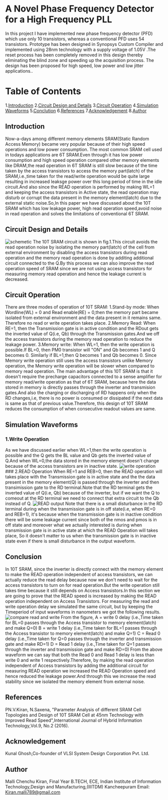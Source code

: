 # A Novel Phase Frequency Detector for a High Frequency PLL
In this project I have implemented new phase frequency detector (PFD) which use only 10 transistors, whereas a conventional PFD uses 54 transistors. Prototype has been designed in Synopsys Custom Compiler  and implemented using 28nm technology with a supply voltage of 1.05V .The reset process has been completely removed in this design thereby eliminating the blind zone and speeding up the acquisition process. The design has been proposed for high speed, low power and low jitter applications.. 

# Table of Contents 
1.[Introduction](#Introduction) 
2.[Circuit Design and Details](#Circuit-Design-and-Details) 
3.[Circuit Operation](#Circuit-Operation) 
4.[Simulation Waveforms](#Simulation-Waveforms) 
5.[Conclution](#Conclution) 
6.[References](#References) 
7.[Acknowledgement](#Acknowledgement) 
8.[Author](#Author) 

## Introduction 
Now-a-days among different memory elements SRAM(Static Random Access Memory) became very popular because of their high speed operations and low power consumption. The most common SRAM cell used in todays applications are 6T SRAM.Even through it has low power consumption and high speed operation compared other memory elements like DRAM,the read operation in 6T SRAM is still slow because of the time taken by the access transistors to access the memory part(latch) of the SRAM,i.e.,time taken for the read/write operation would be quite large resulting in increased leaksge power over this long period of time in the idle circuit.And also since the READ operation is performed by making WL=1 and keeping the access transistors in Active state, the read operation may disturb or corrupt the data present in the memory element(latch) due to the external static noise.So,In this paper we have discussed about the 10T SRAM which has low leakage power, high read operation speed,avoid noise in read operation and solves the limitations of conventional 6T SRAM. 

## Circuit Design and Details 
![schemetic](https://user-images.githubusercontent.com/99113992/152672756-90464ca6-c8ab-463e-8705-fd436b57b6cb.PNG) The 10T SRAM circuit is shown in fig.1.This circuit avoids the read operation noise by isolating the memory part(latch) of the cell from external environment by disabling the access transistors during read operation and the memory read operation is done by additing additional circuit connected to the Q.By this process we can also improve the read operation speed of SRAM since we are not using access transistors for measuring memory read operation and hence the leakage current is decreased. 

## Circuit Operation 
There are three modes of operation of 10T SRAM: 1.Stand-by mode: When Wordline(WL) = 0 and Read enable(RE) = 0,then the memory part became isolated from external environment and the data present in it remains same. Therefore no read or write operation takes place. 2.Memory Read: When RE=1, then the Transmission gate is in active condition and the RDout gets the inverted value of Q(i.e, Qb) through the Transmission gates.And we off the access transistors during the memory read operation to reduce the leakage power. 3.Memory write: When WL=1, then the write operation is possible.If BL=0, then PM0 transistor will "ON" and Qb becomes 1 and Q becomes 0. Similarly if BL=1,then Q becomes 1 and Qb becomes 0. Since Memory write operation still uses the access transistors unlike Memory operation, the Memory write operation will be slower when compared to memory read operation. The main advantage of this 10T SRAM is that it doesn't require the precharge capacitors connected to a sense amplifier for memory read/write operation as that of 6T SRAM, because here the data stored in memory is directly passes through the inverter and transmision gates.And also the charging or discharging of RD happens only when the RD changes,i.e, there is no power is consumed or dissipated if the next data is same as that of previous value.Therefore, this design of 10T SRAM reduces the consumption of when consecutive readout values are same. 

## Simulation Waveforms 
### 1.Write Operation 
As we have discussed earlier when WL=1,then the write operation is possible and the Q gets the BL value and Qb gets the inverted value of Q.And when WL=0,the data stored in the memory element doesn't change because of the access transistors are in inactive state. ![write operation](https://user-images.githubusercontent.com/99113992/152926807-6d204d6f-d516-4b4b-bc15-90d63d32310e.PNG) ### 2.READ Operation When RE=1 and REB=0, then the READ operation will takes place with the Transmission gate is in active state and the the data present in the memory element(Q) is passed through the inverter and then transimission gate to the RD terminal.Note that the RD terminal gets the inverted value of Q(i.e, Qb) because of the inverter, but if we want the Q to comeout at the RD terminal we need to connect that extra circuit to the Qb instead of Q. ![READ output](https://user-images.githubusercontent.com/99113992/152926529-253768c3-2502-4da1-b278-3e1437624971.PNG) Note that there is a small disturbance in the RD terminal during when the transmission gate is in off state(i.e, when RE=0 and REB=1), it's because when the transmission gate is in inactive condition there will be some leakage current since both of the nmos and pmos is in off state and moreover what we actually interested is during when transmission gate is in active state at which the READ Operation will takes place, So it doesn't matter to us when the transmission gate is in inactive state even if there is small disturbance in the output waveform. 

## Conclusion 
In 10T SRAM, since the inverter is directly connect with the memory element to make the READ operation independent of access transistors, we can actually reduce the read delay because now we don't need to wait for the access transistors to turn on for read operation.But the write operation still takes time because it still depends on Access transistors.In this section we are going to prove that the READ speed is increased by making the READ operation independent on Access Transistors. For measuring the read and write operation delay we simulated the same circuit, but by keeping the Timeperiod of input waveforms in nanometers we got the following results. ![compare read and write](https://user-images.githubusercontent.com/99113992/152933868-f7727778-3dd6-4ef7-bc85-453e18634cd9.png) From the figure, A = write 0 delay (i.e.,Time taken for BL=0 passes through the Access transistor to memory element(latch) and make Q=0) B = write 1 delay (i.e.,Time taken for BL=1 passes through the Access transistor to memory element(latch) and make Q=1) C = Read 0 delay (i.e.,Time taken for Q=0 passes through the inverter and transmission gate and make RD=1) D = Read 1 delay (i.e.,Time taken for Q=1 passes through the inverter and transmission gate and make RD=0) From the above waveform we can say that both the Read 0 and Read 1 delay is less than write 0 and write 1 respectively.Therefore, by making the read operation independent of Access transistors by adding the additional circuit for measuring READ operation we increased the READ Operation speed and hence reduced the leakage power.And through this we increase the read stability since we isolated the memory element from external noise. 

## References 
PN.V.Kiran, N.Saxena, "Parameter Analysis of different SRAM Cell Topologies and Design of 10T SRAM Cell at 45nm Technology with Improved Read Speed",International Journal of Hybrid Information Technology,Vol.9, No.2 (2016). 

## Acknowledgement 
Kunal Ghosh,Co-founder of VLSI System Design Corporation Pvt. Ltd. 

## Author 
Malli Chenchu Kiran, Final Year B.TECH, ECE, Indian Institute of Information Technology,Design and Manufacturing,(IIITDM) Kancheepuram Email: Kiran.malli789@gmail.com
